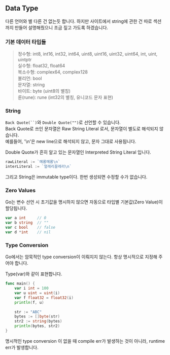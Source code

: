 ## Data Type
다른 언어와 별 다른 건 없는듯 합니다.
하지만 사이트에서 string에 관한 건 따로 섹션까지 만들어 설명해줬으니 조금 짚고 가도록 하겠습니다.

### 기본 데이터 타입들
> 정수형: int8, int16, int32, int64, uint8, uint16, uint32, uint64, int, uint, uintptr  
> 실수형: float32, float64  
> 복소수형: complex64, complex128  
> 불리언: bool  
> 문자열: string  
> 바이트: byte (uint8의 별칭)  
> 룬(rune): rune (int32의 별칭, 유니코드 문자 표현)  

### String
`Back Quote(``)`와 `Double Quote("")`로 선언할 수 있습니다.  
Back Quote로 쓰인 문자열은 Raw String Literal 로서, 문자열이 별도로 해석되지 않습니다.  
예를들어, '\n'은  new line으로 해석되지 않고, 문자 그대로 사용됩니다.

Double Quote가 흔히 알고 있는 문자열인 Interpreted String Literal 입니다.

```go
rawLiteral := `메롱메롱\n`
interLiteral := `얼레리꼴레리\n`
``` 

그리고 String은 immutable type이다. 한번 생성되면 수정할 수가 없습니다.

### Zero Values
Go는 변수 선언 시 초기값을 명시하지 않으면 자동으로 타입별 기본값(Zero Value)이 할당됩니다.

```go
var a int     // 0
var b string  // ""
var c bool    // false
var d *int    // nil
```

### Type Conversion
Go에서는 암묵적인 type conversion이 이뤄지지 않는다. 항상 명시적으로 지정해 주어야 합니다.  


Type(var)와 같이 표현합니다.
```go
func main() {
    var i int = 100
    var u uint = uint(i)
    var f float32 = float32(i)  
    println(f, u)
 
    str := "ABC"
    bytes := []byte(str)
    str2 := string(bytes)
    println(bytes, str2)
}
```
 
명시적인 type conversion 이 없을 때  compile err가 발생하는 것이 아니라, runtime err가 발생합니다.

